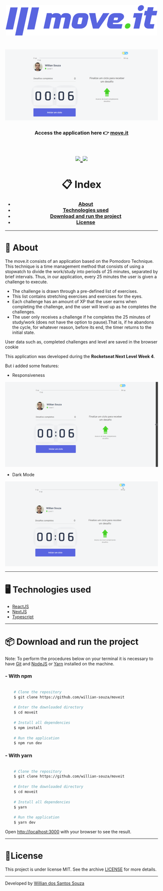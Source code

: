 <h1 align="center">
    <img src="public/logo-full.svg">
<h1>
<h1>
    <img src="public/movit.gif">
    <h3 align="center"> 
        Access the application here 👉 <a href="https://moveit-willian-souza.vercel.app/" target="_blank">move.it<a>
    <h3>
<h1>


<h1 align = "center">
    <a href="https://www.linkedin.com/in/willian-ssouza/">
        <img src="https://img.shields.io/badge/made%20by-Willian%20Souza-orange">
    </a>
    <a href="https://github.com/willian-souza/rocketseat-site/blob/master/LICENSE">
        <img src="https://img.shields.io/badge/license-MIT-orange">
    </a>


# 📋 Index
- [About](#-about)
- [Technologies used](#-technologies-used)
- [Download and run the project ](#-download-and-run-the-project)
- [License](#-license)

---

# 📄 About
The move.it consists of an application based on the Pomodoro Technique. This technique is a time management method that consists of using a stopwatch to divide the work/study into periods of 25 minutes, separated by brief intervals. Thus, in our application, every 25 minutes the user is given a challenge to execute.
- The challenge is drawn through a pre-defined list of exercises.
- This list contains stretching exercises and exercises for the eyes.
- Each challenge has an amount of XP that the user earns when completing the challenge, and the user will level up as he completes the challenges.
- The user only receives a challenge if he completes the 25 minutes of study/work (does not have the option to pause).That is, if he abandons the cycle, for whatever reason, before its end, the timer returns to the initial state.

User data such as, completed challenges and level are saved in the browser cookie

This application was developed during the **Rocketseat Next Level Week 4**.

But i added some features:

- Responsiveness
<img src="public/movit-resp.gif">



- Dark Mode
<img src="public/movit-darkmode.gif">

---

# 🖥 Technologies used
- [ReactJS](https://reactjs.org/)
- [NextJS](https://nextjs.org/)
- [Typescript](https://www.typescriptlang.org/)

---

# 📦 Download and run the project

Note: To perform the procedures below on your terminal it is necessary to have [Git](https://git-scm.com/downloads) and [NodeJS](https://nodejs.org/en/) or [Yarn](https://yarnpkg.com/)  installed on the machine.

### - With npm
```bash

    # Clone the repository
    $ git clone https://github.com/willian-souza/moveit

    # Enter the downloaded directory
    $ cd moveit

    # Install all dependencies        
    $ npm install 

    # Run the application
    $ npm run dev

```
### - With yarn
```bash

    # Clone the repository
    $ git clone https://github.com/willian-souza/moveit

    # Enter the downloaded directory
    $ cd moveit

    # Install all dependencies        
    $ yarn

    # Run the application
    $ yarn dev

```
Open [http://localhost:3000](http://localhost:3000) with your browser to see the result.

---

# 📝License
This project is under license MIT. See the archive [LICENSE](/LICENSE) for more details.

---

Developed by [Willian dos Santos Souza](https://www.linkedin.com/in/willian-ssouza/)



